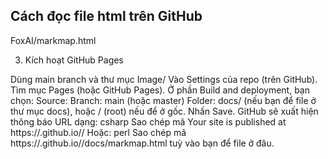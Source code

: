 ## Cách đọc file html trên GitHub

FoxAI/markmap.html

3. Kích hoạt GitHub Pages

Dùng main branch và thư mục Image/
Vào Settings của repo (trên GitHub).
Tìm mục Pages (hoặc GitHub Pages).
Ở phần Build and deployment, bạn chọn:
Source: Branch: main (hoặc master)
Folder: docs/ (nếu bạn để file ở thư mục docs), hoặc / (root) nếu để ở gốc.
Nhấn Save.
GitHub sẽ xuất hiện thông báo URL dạng:
csharp
Sao chép mã
Your site is published at https://<username>.github.io/<repo>/
Hoặc:
perl
Sao chép mã
https://<username>.github.io/<repo>/docs/markmap.html
tuỳ vào bạn để file ở đâu.
